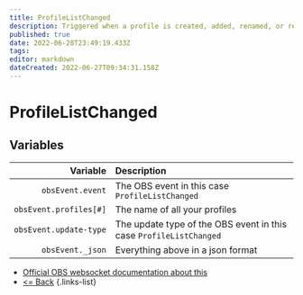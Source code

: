 ```yaml
---
title: ProfileListChanged
description: Triggered when a profile is created, added, renamed, or removed.
published: true
date: 2022-06-28T23:49:19.433Z
tags:
editor: markdown
dateCreated: 2022-06-27T09:34:31.158Z
---
```


# ProfileListChanged

## Variables

|               Variable | Description                                                        |
| ----------------------:|:------------------------------------------------------------------ |
|       `obsEvent.event` | The OBS event in this case `ProfileListChanged`                    |
| `obsEvent.profiles[#]` | The name of all your profiles                                      |
| `obsEvent.update-type` | The update type of the OBS event in this case `ProfileListChanged` |
|       `obsEvent._json` | Everything above in a json format                                  |
* [Official OBS websocket documentation about this](https://github.com/obsproject/obs-websocket/blob/4.x-current/docs/generated/protocol.md#profilelistchanged)
* [<= Back](/en/Integrations/OBS/Events)
{.links-list}
